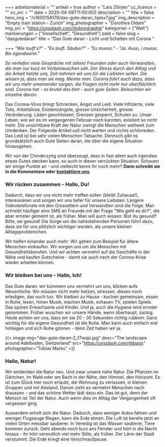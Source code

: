 +++
arbeitsmaterial = ""
artikel = true
author = "Lars Ziörjen"
cc_licence = ""
cc_src = ""
date = 2020-04-09T11:00:00Z
description = ""
fdw = false
hero_img = "/v1600158176/das-gute-daran_tsjmx7.jpg"
img_description = "Empty train station - Zurich"
img_photographer = "Dorothea Oldani"
img_src = "https://unsplash.com/@dorographie"
kategorien = ["Welt"]
markierungen = ["Gesellschaft", "Gesundheit"]
paid = false
slug = "dasgutedaran"
title = "Das Gute daran - Licht und Schatten mit Corona "

+++
_"Wie louft's?" - "Es louft. Säuber?" - "Es muess." - "Ja. Auso, i muess. Bis irgendwenn."_

_So verliefen viele Gespräche mit (alten) Freunden oder auch Verwandten, die man nur kurz im Vorbeirauschen sah. Der Stress durch den Alltag und die Arbeit hetzte uns, Zeit nahmen wir uns für die Liebsten selten. Die wissen ja, dass man sie mag. Meinte man. Corona führt auch dazu, dass wir uns mehr umeinander sorgen, die Fragen nicht mehr nur oberflächlich sind. Corona hat - so brutal das tönt - auch gute Seiten. Beleuchten wir einzelne davon._

Das Corona-Virus bringt Schrecken, Angst und Leid. Viele Infizierte, viele Tote, Arbeitslose, Existenzängste, grosse Unsicherheit, grosse Veränderung. Läden geschlossen, Grenzen gesperrt, Schulen zu. Unser Leben, wie wir es im vergangenen Februar noch kannten, existiert so nicht mehr. Die unsichtbare Kraft der Natur zwingt die Menschen weltweit zum Umdenken. Der Folgende Artikel soll nicht werten und nichts schönreden. Das Leid ist bei sehr vielen Menschen Tatsache. Dennoch gibt es grundsätzlich auch Gute Seiten daran, die über die eigene Situation hinausgehen.

Wir von der Chinderzytig sind überzeugt, dass in fast allem auch irgendwo etwas Gutes stecken kann, so auch in dieser verrückten Situation. Schauen wir einige Punkte an - und vielleicht kennt ihr noch mehr? **Dann schreibt sie in die Kommentare oder** [**kontaktiere uns**](https://www.chinderzytig.ch/kontakt/)**.**

### Wir rücken zusammen - Hallo, Du!

Dadurch, dass wir uns nicht mehr treffen sollen (bleibt Zuhause!), interessieren und sorgen wir uns tiefer für unsere Liebsten: Längere Videotelefonate mit den Grosseltern und Verwandten sind die Folge. Man schreibt häufiger eine SMS an Freunde mit der Frage "Wie geht es dir?", die aber ernster gemeint ist, als früher. Man will auch wissen: Bist du gesund? Bitte, sei gesund! Die Sorge um die nahestehenden Personen führt dazu, dass sie für uns plötzlich wichtiger werden, als unsere kleinen Alltagsproblemchen.

Wir helfen einander auch mehr: Wir gehen zum Beispiel für ältere Menschen einkaufen. Wir sorgen uns um die Menschen mit Gesundheitsberufen. Und wir achten vermehrt auf die Geschäfte in der Nähe und kaufen Gutscheine - damit sie auch nach der Corona-Krise wieder arbeiten können.

### Wir bleiben bei uns - Hallo, Ich!

Das Gute daran: wir kümmern uns vermehrt um uns, blicken aufs Wesentliche. Wir müssen nicht mehr hetzen, stressen, dieses noch erledigen, das noch tun. Wir bleiben zu Hause - kochen gemeinsam, essen in Ruhe, lesen, hören Musik, machen Musik, schauen TV, spielen Spiele. Das spüren Erwachsene und Kinder. Und ja, auch die Hygiene wird ernster genommen. Früher wuschen wir unsere Hände, wenn überhaupt, zackig. Heute achten wir uns, dass wir sie 20 - 30 Sekunden richtig rubbeln. Ganz wichtig für die eigene Gesundheit ist die Ruhe. Man kann auch einfach mal hinliegen und sich Ruhe gönnen - denn Zeit haben wir ja.

{{< image img="das-gute-daran-2_f7wspi.jpg" desc="The landscape around Adelboden, Switzerland" src="https://unsplash.com/@biasx" photographer="Tobias Marks" >}}

### Hallo, Natur!

Wir entdecken die Natur neu. Und zwar unsere nahe Natur. Die Pflanzen im Gärtchen, im Wald oder am Bach in der Nähe, den Himmel, den Horizont. Es ist zum Glück hier noch erlaubt, die Wohnung zu verlassen, in kleinen Gruppen und mit Abstand. Darum zieht es vermehrt Menschen nach draussen - und das schöne Wetter lädt dazu ein. Das ist gut, denn der Mensch ist Teil der Natur. Auch wenn dies im Alltag der Vergangenheit oft vergessen ging.

Ausserdem erholt sich die Natur. Dadurch, dass weniger Autos fahren und weniger Flugzeuge fliegen, kann die Erde atmen. Die Luft ist bereits jetzt an vielen Orten messbar sauberer. In Venedig ist das Wasser sauberer, Tiere kommen zurück. Geht abends noch kurz ans Fenster und hört in die Nacht hinaus - ihr hört vermutlich viel mehr Stille, als früher. Der Lärm der Stadt verstummt. Die Erde kriegt eine Verschnaufpause.